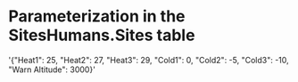 # Parameterization in the SitesHumans.Sites table
'{"Heat1": 25, "Heat2": 27, "Heat3": 29, "Cold1": 0, "Cold2": -5, "Cold3": -10, "Warn Altitude": 3000}'
